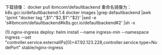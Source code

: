 下载镜像：
docker pull ibmcom/defaultbackend
重命名镜像为：k8s.gcr.io/defaultbackend:1.4
docker images |grep defaultbackend |awk '{print "docker tag ",$1":"$2,$1":"$2}' |sed -e 's#ibmcom\/defaultbackend#k8s\.gcr\.io\/defaultbackend#2' |sh -x

(1).nginx-ingress deploy:
helm install --name ingress-min --namespace ingress --set "controller.service.externalIPs[0]=47.92.123.228,controller.service.type=NodePort" stable/nginx-ingress